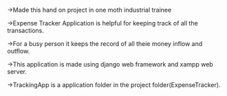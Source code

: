 ->Made this hand on project in one moth industrial trainee

->Expense Tracker Application is helpful for keeping track of all the transactions.

->For a busy person it keeps the record of all theie money inflow and outflow.

->This application is made using django web framework and xampp web server.

->TrackingApp is a application folder in the project folder(ExpenseTracker).
